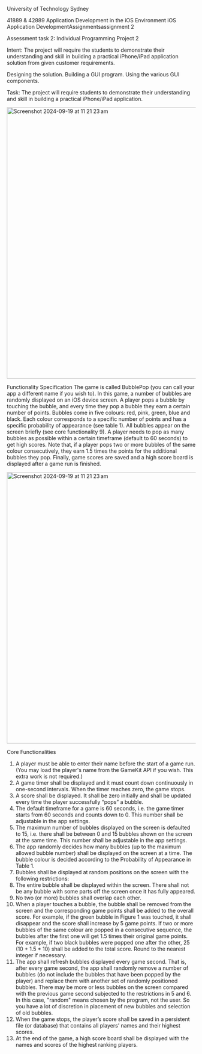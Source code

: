 
University of Technology Sydney

41889 & 42889 Application Development in the iOS Environment iOS Application DevelopmentAssignmentsassignment 2

Assessment task 2: Individual Programming Project 2

Intent: The project will require the students to demonstrate their understanding and skill in building a practical iPhone/iPad application solution from given customer requirements.

Designing the solution.
Building a GUI program.
Using the various GUI components.

Task: The project will require students to demonstrate their understanding and skill in building a practical iPhone/iPad application.

<img width="722" alt="Screenshot 2024-09-19 at 11 21 23 am" src="https://github.com/user-attachments/assets/5f598633-bfdd-4ce1-8f9e-91452a580521">

Functionality Specification
The game is called BubblePop (you can call your app a different name if you wish to). In this
game, a number of bubbles are randomly displayed on an iOS device screen. A player pops a
bubble by touching the bubble, and every time they pop a bubble they earn a certain number of
points. Bubbles come in five colours: red, pink, green, blue and black. Each colour corresponds
to a specific number of points and has a specific probability of appearance (see table 1). All
bubbles appear on the screen briefly (see core functionality 9). A player needs to pop as many
bubbles as possible within a certain timeframe (default to 60 seconds) to get high scores. Note
that, if a player pops two or more bubbles of the same colour consecutively, they earn 1.5 times
the points for the additional bubbles they pop. Finally, game scores are saved and a high score
board is displayed after a game run is finished.

<img width="722" alt="Screenshot 2024-09-19 at 11 21 23 am" src="https://github.com/user-attachments/assets/da25a2e1-bf78-43e6-afb0-e6e0ba006821">


Core Functionalities
1. A player must be able to enter their name before the start of a game run. (You may load
the player's name from the GameKit API if you wish. This extra work is not required.)
2. A game timer shall be displayed and it must count down continuously in one-second
intervals. When the timer reaches zero, the game stops.
3. A score shall be displayed. It shall be zero initially and shall be updated every time the
player successfully “pops” a bubble.
4. The default timeframe for a game is 60 seconds, i.e. the game timer starts from 60
seconds and counts down to 0. This number shall be adjustable in the app settings.
5. The maximum number of bubbles displayed on the screen is defaulted to 15, i.e. there
shall be between 0 and 15 bubbles shown on the screen at the same time. This number
shall be adjustable in the app settings.
6. The app randomly decides how many bubbles (up to the maximum allowed bubble
number) shall be displayed on the screen at a time. The bubble colour is decided according
to the Probability of Appearance in Table 1.
7. Bubbles shall be displayed at random positions on the screen with the following
restrictions:
1. The entire bubble shall be displayed within the screen. There shall not be any bubble
with some parts off the screen once it has fully appeared.
2. No two (or more) bubbles shall overlap each other.
8. When a player touches a bubble, the bubble shall be removed from the screen and the
corresponding game points shall be added to the overall score. For example, if the green
bubble in Figure 1 was touched, it shall disappear and the score shall increase by 5 game
points. If two or more bubbles of the same colour are popped in a consecutive sequence,
the bubbles after the first one will get 1.5 times their original game points. For example, if
two black bubbles were popped one after the other, 25 (10 + 1.5 * 10) shall be added to
the total score. Round to the nearest integer if necessary.
9. The app shall refresh bubbles displayed every game second. That is, after every game
second, the app shall randomly remove a number of bubbles (do not include the bubbles
that have been popped by the player) and replace them with another set of randomly
positioned bubbles. There may be more or less bubbles on the screen compared with the
previous game second subjected to the restrictions in 5 and 6. In this case, "random"
means chosen by the program, not the user. So you have a lot of discretion in
placement of new bubbles and selection of old bubbles.
10. When the game stops, the player’s score shall be saved in a persistent file (or database)
that contains all players’ names and their highest scores.
11. At the end of the game, a high score board shall be displayed with the names and scores
of the highest ranking players. 

